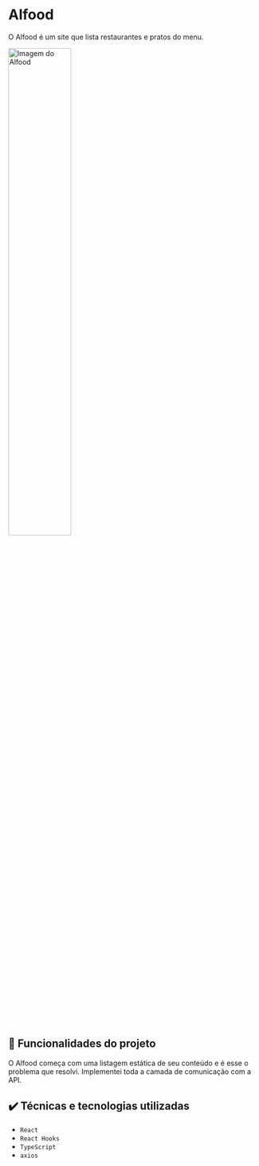 # Alfood

O Alfood é um site que lista restaurantes e pratos do menu.

<img src="screencapture.png" alt="Imagem do Alfood" width="50%">

## 🔨 Funcionalidades do projeto

O Alfood começa com uma listagem estática de seu conteúdo e é esse o problema que resolvi.
Implementei toda a camada de comunicação com a API.

## ✔️ Técnicas e tecnologias utilizadas

- `React`
- `React Hooks`
- `TypeScript`
- `axios`
